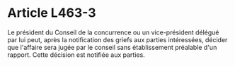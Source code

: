 # Article L463-3

Le président du Conseil de la concurrence ou un vice-président délégué par lui peut, après la notification des griefs aux parties intéressées, décider que l'affaire sera jugée par le conseil sans établissement préalable d'un rapport. Cette décision est notifiée aux parties.